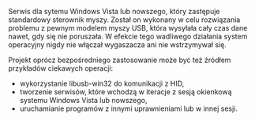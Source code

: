 Serwis dla sytemu Windows Vista lub nowszego, który zastępuje standardowy sterownik myszy.
Został on wykonany w celu rozwiązania problemu z pewnym modelem myszy USB, która wysyłała
cały czas dane nawet, gdy się nie poruszała. W efekcie tego wadliwego działania system
operacyjny nigdy nie włączał wygaszacza ani nie wstrzymywał się.

Projekt oprócz bezpośredniego zastosowanie może być też źródłem przykładów ciekawych operacji:
- wykorzystanie libusb-win32 do komunikacji z HID,
- tworzenie serwisów, które wchodzą w iteracje z sesją okienkową systemu Windows Vista lub nowszego,
- uruchamianie programów z innymi uprawnieniami lub w innej sesji.
